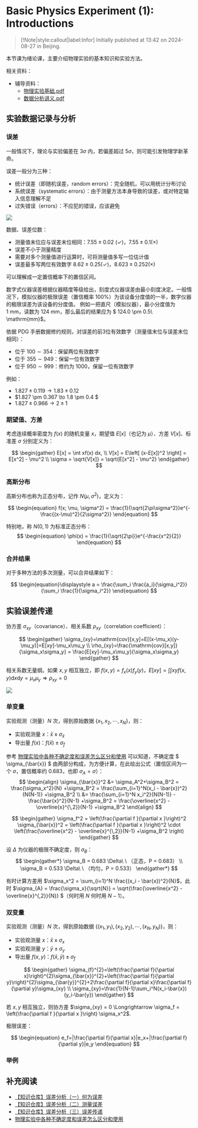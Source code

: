 # Basic Physics Experiment (1): Introductions 

> [!Note|style:callout|label:Infor]
Initially published at 13:42 on 2024-08-27 in Beijing.


本节课为绪论课，主要介绍物理实验的基本知识和实验方法。

相关资料：
- 辅导资料：
  - [物理实验基础.pdf](https://www.writebug.com/static/uploads/2024/8/26/b42b3ac87db6c5f377d3cd92d73f44fc.pdf)
  - [数据分析讲义.pdf](https://www.writebug.com/static/uploads/2024/8/26/e172607a4f225c03c32d06404fdc30d3.pdf)

## 实验数据记录与分析

### 误差

一般情况下，理论与实验偏差在 $3\sigma$ 内，若偏差超过 $5\sigma$，则可能引发物理学新革命。

误差一般分为三种：
- 统计误差（即随机误差，random errors）：完全随机，可以用统计分布讨论
- 系统误差（systematic errors）：由于测量方法本身导致的误差，或对特定输入信息理解不足
- 过失错误（errors）：不应犯的错误，应该避免

<div class="center"><img src="https://imagebank-0.oss-cn-beijing.aliyuncs.com/VS-PicGo/2024-08-26-18-45-40_BPE(1)-Introductions.png"/></div>

数据、误差位数：
- 测量值末位应与误差末位相同：$7.55 \pm 0.02\ (\checkmark)$，$7.55 \pm 0.1 (\times)$
- 误差不小于测量精度
- 需要对多个测量值进行运算时，可将测量值多写一位估计值
- 误差最多写两位有效数字 $8.62 \pm 0.25 (\checkmark)$，$8.623 \pm 0.252 (\times)$

可以理解成一定置信概率下的置信区间。

数字式仪器误差根据仪器精度等级给出，刻度式仪器误差由最小刻度决定。一般情况下，模拟仪器的极限误差（置信概率 100%）为该设备分度值的一半，数字仪器的极限误差为该设备的分度值。
例如一把直尺（模拟仪器），最小分度值为 $1\ \mathrm{mm}$，读数为 $124\ \mathrm{mm}$，那么最后的结果应为 $ 124.0 \pm 0.5\ \mathrm{mm}$。


依据 PDG 手册数据修约规则，对误差的前3位有效数字（测量值末位与误差末位相同）：
- 位于 $100 \sim 354$：保留两位有效数字
- 位于 $355 \sim 949$：保留一位有效数字
- 位于 $950 \sim 999$：修约为 $1000$，保留一位有效数字

例如：
- $1.827 \pm 0.119 \to 1.83 \pm 0.12$
- $1.827 \pm 0.367 \to 1.8 \pm 0.4 $
- $1.827 \pm 0.966 \to 2 \pm 1$

<!-- 
对于一组数据的宽度估计（等价于求 $\sigma$），当数据量不大的情况下（$N \leqslant 10$），我们很难得到一个平滑的直方图，无法得到较好的数据分布函数，因此不便求数据的标准差。这时一般采用如下方法：

- 计算数据平均值 $\bar{x}$
- 计算数据最大偏差 $d = \max\{ x_{\mathrm{max}}-\bar{x},\ \bar{x} - x_{\mathrm{min}} \}$
- 标准差 $\sigma = \frac{2}{3}d$
 -->

### 期望值、方差

考虑连续概率密度为 $f(x)$ 的随机变量 $x$，期望值 $E[x]$（也记为 $\mu$）、方差 $V[x]$、标准差 $\sigma$ 分别定义为：

$$
\begin{gather}
E[x] = \int xf(x) dx, \\ 
V[x] = E\left[ (x-E[x])^2 \right] = E[x^2] - \mu^2 \\ 
\sigma = \sqrt{V[x]} = \sqrt{E[x^2] - \mu^2}
\end{gather}
$$

### 高斯分布

高斯分布也称为正态分布，记作 $N(\mu, \sigma^2)$，定义为：

$$
\begin{equation}
f(x; \mu, \sigma^2) = \frac{1}{\sqrt{2\pi\sigma^2}}e^{-\frac{(x-\mu)^2}{2\sigma^2}}
\end{equation}
$$

特别地，称 $N(0,1)$ 为标准正态分布：
$$
\begin{equation}
\phi(x) = \frac{1}{\sqrt{2\pi}}e^{-\frac{x^2}{2}}
\end{equation}
$$

### 合并结果

对于多种方法的多次测量，可以合并结果如下：

$$
\begin{equation}\displaystyle
a = \frac{\sum_i \frac{a_i}{\sigma_i^2}}{\sum_i \frac{1}{\sigma_i^2}}
\end{equation}
$$
 
## 实验误差传递

协方差 $\sigma_{xy}$（covariance）、相关系数 $\rho_{xy}$（correlation coefficient）：

$$
\begin{gather}
\sigma_{xy}=\mathrm{cov}[x,y]=E[(x-\mu_x)(y-\mu_y)]=E[xy]-\mu_x\mu_y \\ 
\rho_{xy}=\frac{\mathrm{cov}[x,y]}{\sigma_x\sigma_y} = \frac{E[xy]-\mu_x\mu_y}{\sigma_x\sigma_y}
\end{gather}
$$

相关系数无量纲。如果 $x,y$ 相互独立，即 $f(x,y) = f_x(x)f_y(y)$，$E[xy]=\int\int xyf(x,y)\mathrm{d}x\mathrm{d}y=\mu_x\mu_y \Longrightarrow \rho_{xy}=0$
<div class="center"><img src="https://imagebank-0.oss-cn-beijing.aliyuncs.com/VS-PicGo/2024-08-27-13-47-45_BPE(1)-Introductions.jpg"/></div>

### 单变量

实验观测（测量）$N$ 次，得到原始数据 $\{ x_1, x_2, \cdots, x_N \}$，则：
- 实验观测量 $x$：$\bar{x} \pm \sigma_{\bar{x}}$
- 导出量 $f(x)$：$f(\bar{x}) \pm \sigma_f$

参考 [物理实验中各种不确定度和误差怎么区分和使用](https://www.zhihu.com/question/647340878/answer/3421575035) 可以知道，不确定度 $ \sigma_{\bar{x}} $ 由两部分构成，为方便计算，在此给出公式（置信区间为一个 $\sigma$，置信概率约 $0.683$，也即 $\sigma_A = \sigma$）：
$$
\begin{align}
\sigma_{\bar{x}}^2
&= \sigma_A^2+\sigma_B^2 = \frac{\sigma_x^2}{N} +\sigma_B^2 
= \frac{\sum_{i=1}^N(x_i - \bar{x})^2}{N(N-1)} +\sigma_B^2 \\
&= \frac{\sum_{i=1}^N x_i^2}{N(N-1)} - \frac{\bar{x}^2}{N-1} +\sigma_B^2 = \frac{\overline{x^2} - \overline{x}^{\,2}}{N-1} +\sigma_B^2 
\end{align}
$$

$$
\begin{gather}
 \sigma_f^2 = \left(\frac{\partial f }{\partial x }\right)^2 \sigma_{\bar{x}}^2 
=  \left(\frac{\partial f }{\partial x }\right)^2 \cdot \left(\frac{\overline{x^2} - \overline{x}^{\,2}}{N-1}  +\sigma_B^2 \right)
\end{gather}
$$

设 $\Delta$ 为仪器的极限不确定度，则 $\sigma_B$：
$$
\begin{gather*}
 \sigma_B = 0.683 \Delta\ \  （正态，P = 0.683） \\
 \sigma_B = 0.533 \Delta\ \  （均匀，P = 0.533） 
\end{gather*}
$$




有时计算方差用 $\sigma_x^2 = \sum_{i=1}^N \frac{(x_i - \bar{x})^2}{N}$，此时 $\sigma_{A} = \frac{\sigma_x}{\sqrt{N}} = \sqrt{\frac{\overline{x^2} - \overline{x}^{\,2}}{N}} $（何时用 $N$ 何时用 $N-1$）。


### 双变量

实验观测（测量）$N$ 次，得到原始数据 $\{ (x_1,y_1), (x_2,y_2), \cdots, (x_N,y_N) \}$，则：

- 实验观测量 $x$：$\bar{x} \pm \sigma_x$
- 实验观测量 $y$：$\bar{y} \pm \sigma_y$
- 导出量 $f(x,y)$：$f(\bar{x},\bar{y}) \pm \sigma_f$

$$
\begin{gather}
\sigma_{f}^{2}=\left(\frac{\partial f}{\partial x}\right)^{2}\sigma_{\bar{x}}^{2}+\left(\frac{\partial f}{\partial y}\right)^{2}\sigma_{\bar{y}}^{2}+2\frac{\partial f}{\partial x}\frac{\partial f}{\partial y}\sigma_{xy} \\ 
\sigma_{xy}=\frac{1}{N-1}\sum_i^N(x_i-\bar{x})(y_i-\bar{y})
\end{gather}
$$

若 $x,y$ 相互独立，则协方差 $\sigma_{xy} = 0 \Longrightarrow \sigma_f = \left(\frac{\partial f }{\partial x }\right) \sigma_x^2$.

极限误差：

$$
\begin{equation}
e_f=|\frac{\partial f}{\partial x}|e_x+|\frac{\partial f}{\partial y}|e_y
\end{equation}
$$

### 举例

## 补充阅读

- [【知识仓库】误差分析（一）何为误差](https://zhuanlan.zhihu.com/p/617547866)
- [【知识仓库】误差分析（二）测量误差](https://zhuanlan.zhihu.com/p/617068836)
- [【知识仓库】误差分析（三）误差传递](https://zhuanlan.zhihu.com/p/617554206)
- [物理实验中各种不确定度和误差怎么区分和使用](https://www.zhihu.com/question/647340878/answer/3421575035)





